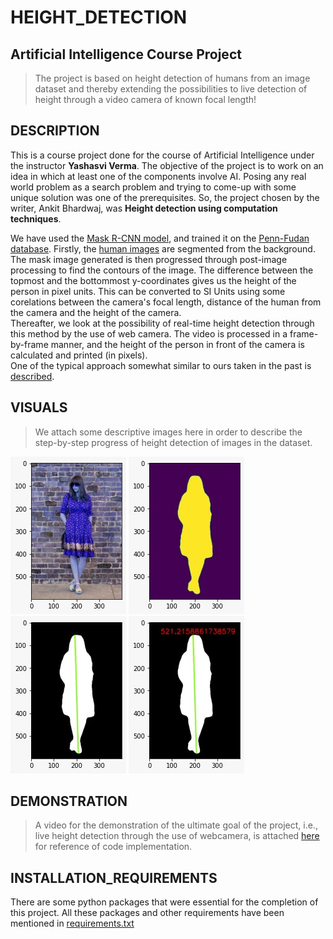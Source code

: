 # HEIGHT_DETECTION
## Artificial Intelligence Course Project

> The project is based on height detection of humans from an image dataset and thereby extending the possibilities to live detection of height through a video camera of known focal length!

## DESCRIPTION
This is a course project done for the course of Artificial Intelligence under the instructor **Yashasvi Verma**. The objective of the project is to work on an idea in which at least one of the components involve AI. Posing any real world problem as a search problem and trying to come-up with some unique solution was one of the prerequisites. So, the project chosen by the writer, Ankit Bhardwaj, was **Height detection using computation techniques**. <br/>

We have used the [Mask R-CNN model](https://arxiv.org/pdf/1703.06870.pdf), and trained it on the [Penn-Fudan database](https://www.cis.upenn.edu/~jshi/ped_html/). Firstly, the [human images](https://www.cis.upenn.edu/~jshi/ped_html/pageshow1.html) are segmented from the background. The mask image generated is then progressed through post-image processing to find the contours of the image. The difference between the topmost and the bottommost y-coordinates gives us the height of the person in pixel units. This can be converted to SI Units using some corelations between the camera's focal length, distance of the human from the camera and the height of the camera. <br/>
Thereafter, we look at the possibility of real-time height detection through this method by the use of web camera. The video is processed in a frame-by-frame manner, and the height of the person in front of the camera is calculated and printed (in pixels). <br/>
One of the typical approach somewhat similar to ours taken in the past is [described](http://ij3c.ncuteecs.org/volume/paperfile/4-3/IJ3C_6.pdf).


## VISUALS
> We attach some descriptive images here in order to describe the step-by-step progress of height detection of images in the dataset.

![Image](https://github.com/AnkitAnkitR/HEIGHT_DETECTION_AI/blob/main/Images/1.jpeg?raw=true)
![Image](https://github.com/AnkitAnkitR/HEIGHT_DETECTION_AI/blob/main/Images/2.jpeg?raw=true)
![Image](https://github.com/AnkitAnkitR/HEIGHT_DETECTION_AI/blob/main/Images/3.jpeg?raw=true)
![Image](https://github.com/AnkitAnkitR/HEIGHT_DETECTION_AI/blob/main/Images/4.jpeg?raw=true)


## DEMONSTRATION
> A video for the demonstration of the ultimate goal of the project, i.e., live height detection through the use of webcamera, is attached [here](https://drive.google.com/file/d/1ycx6WSUFdXFMj7C-MmESCZM8N7Bvallj/view?usp=sharing) for reference of code implementation.


## INSTALLATION_REQUIREMENTS
There are some python packages that were essential for the completion of this project. All these packages and other requirements have been mentioned in [requirements.txt](https://github.com/AnkitAnkitR/HEIGHT_DETECTION_AI/blob/main/requirements.txt)
